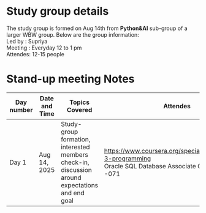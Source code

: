 # Study group details
The study group is formed on Aug 14th from <b>Python&AI</b> sub-group of a larger WBW group. Below are the group information:<br>
Led by : Supriya<br>
Meeting : Everyday 12 to 1 pm<br>
Attendes: 12-15 people<br>

# Stand-up meeting Notes

| Day number | Date and Time | Topics Covered | Attendes | Important links/info | 
|------------|---------------|----------------|----------|----------------------|
| Day 1 | Aug 14, 2025 | Study-group formation, interested members check-in, discussion around expectations and end goal | https://www.coursera.org/specializations/python-3-programming <br> Oracle SQL Database Associate Certification 1z0 -071 |
